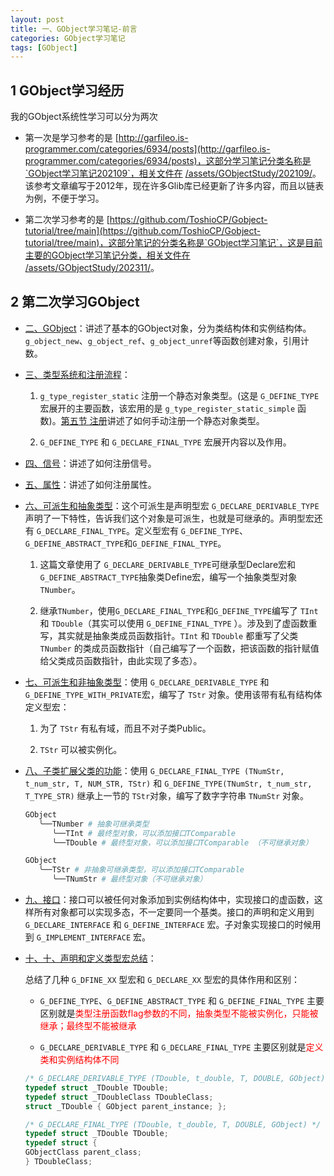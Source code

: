 ```yaml
---
layout: post
title: 一、GObject学习笔记-前言
categories: GObject学习笔记
tags: [GObject]
---
```


## 1 GObject学习经历

我的GObject系统性学习可以分为两次

- 第一次是学习参考的是 [http://garfileo.is-programmer.com/categories/6934/posts](http://garfileo.is-programmer.com/categories/6934/posts)，这部分学习笔记分类名称是`GObject学习笔记202109`，相关文件在 [/assets/GObjectStudy/202109/](/assets/GObjectStudy/202109/)。该参考文章编写于2012年，现在许多Glib库已经更新了许多内容，而且以链表为例，不便于学习。

- 第二次学习参考的是 [https://github.com/ToshioCP/Gobject-tutorial/tree/main](https://github.com/ToshioCP/Gobject-tutorial/tree/main)，这部分笔记的分类名称是`GObject学习笔记`，这是目前主要的GObject学习笔记分类，相关文件在 [/assets/GObjectStudy/202311/](/assets/GObjectStudy/202311/)。

## 2 第二次学习GObject

- [二、GObject](/gobject学习笔记/2023/11/15/2-GObject.html)：讲述了基本的GObject对象，分为类结构体和实例结构体。`g_object_new`、`g_object_ref`、`g_object_unref`等函数创建对象，引用计数。

- [三、类型系统和注册流程](/gobject学习笔记/2023/11/15/3-类型系统和注册流程.html)：

   1. `g_type_register_static` 注册一个静态对象类型。(这是 `G_DEFINE_TYPE` 宏展开的主要函数，该宏用的是 `g_type_register_static_simple` 函数)。[第五节 注册](/gobject学习笔记/2023/11/15/3-类型系统和注册流程.html#h-5-注册)讲述了如何手动注册一个静态对象类型。

   2. `G_DEFINE_TYPE` 和 `G_DECLARE_FINAL_TYPE` 宏展开内容以及作用。

- [四、信号](/gobject学习笔记/2023/11/17/4-信号.html)：讲述了如何注册信号。

- [五、属性](/gobject学习笔记/2023/11/17/5-属性.html)：讲述了如何注册属性。

- [六、可派生和抽象类型](/gobject学习笔记/2023/11/17/6-可派生和抽象类型.html)：这个可派生是声明型宏 `G_DECLARE_DERIVABLE_TYPE` 声明了一下特性，告诉我们这个对象是可派生，也就是可继承的。声明型宏还有 `G_DECLARE_FINAL_TYPE`。定义型宏有 `G_DEFINE_TYPE`、`G_DEFINE_ABSTRACT_TYPE`和`G_DEFINE_FINAL_TYPE`。

   1. 这篇文章使用了 `G_DECLARE_DERIVABLE_TYPE`可继承型Declare宏和`G_DEFINE_ABSTRACT_TYPE`抽象类Define宏，编写一个抽象类型对象 `TNumber`。
   
   2. 继承`TNumber`，使用`G_DECLARE_FINAL_TYPE`和`G_DEFINE_TYPE`编写了 `TInt` 和 `TDouble`（其实可以使用 `G_DEFINE_FINAL_TYPE` ）。涉及到了虚函数重写，其实就是抽象类成员函数指针。`TInt` 和 `TDouble` 都重写了父类 `TNumber` 的类成员函数指针（自己编写了一个函数，把该函数的指针赋值给父类成员函数指针，由此实现了多态）。

- [七、可派生和非抽象类型](/gobject学习笔记/2023/11/17/7-可派生和非抽象类型.html)：使用 `G_DECLARE_DERIVABLE_TYPE` 和 `G_DEFINE_TYPE_WITH_PRIVATE`宏，编写了 `TStr` 对象。使用该带有私有结构体定义型宏：
 
  1. 为了 `TStr` 有私有域，而且不对子类Public。

  2. `TStr` 可以被实例化。

- [八、子类扩展父类的功能](/gobject学习笔记/2023/11/17/8-子类扩展父类的功能.html)：使用 `G_DECLARE_FINAL_TYPE (TNumStr, t_num_str, T, NUM_STR, TStr)` 和 `G_DEFINE_TYPE(TNumStr, t_num_str, T_TYPE_STR)` 继承上一节的 `TStr`对象，编写了数字字符串 `TNumStr` 对象。

   ```sh
   GObject
      ╰──TNumber # 抽象可继承类型
         ╰──TInt # 最终型对象，可以添加接口TComparable
         ╰──TDouble # 最终型对象，可以添加接口TComparable （不可继承对象）

   GObject
      ╰──TStr # 非抽象可继承类型，可以添加接口TComparable
         ╰──TNumStr # 最终型对象（不可继承对象）
   ```

- [九、接口](/gobject学习笔记/2023/11/17/9-接口.html)：接口可以被任何对象添加到实例结构体中，实现接口的虚函数，这样所有对象都可以实现多态，不一定要同一个基类。接口的声明和定义用到 `G_DECLARE_INTERFACE` 和 `G_DEFINE_INTERFACE` 宏。子对象实现接口的时候用到 `G_IMPLEMENT_INTERFACE` 宏。

- [十、十、声明和定义类型宏总结](/gobject学习笔记/2023/11/18/10-声明和定义宏总结.html)：

   总结了几种 `G_DFINE_XX` 型宏和 `G_DECLARE_XX` 型宏的具体作用和区别：

   - `G_DEFINE_TYPE`、`G_DEFINE_ABSTRACT_TYPE` 和 `G_DEFINE_FINAL_TYPE` 主要区别就是<span style="color:red;">类型注册函数flag参数的不同，抽象类型不能被实例化，只能被继承；最终型不能被继承</span>

   - `G_DECLARE_DERIVABLE_TYPE` 和 `G_DECLARE_FINAL_TYPE` 主要区别就是<span style="color:red;">定义类和实例结构体不同</span>

   ```c
   /* G_DECLARE_DERIVABLE_TYPE (TDouble, t_double, T, DOUBLE, GObject) */
   typedef struct _TDouble TDouble; 
   typedef struct _TDoubleClass TDoubleClass; 
   struct _TDouble { GObject parent_instance; }; 

   /* G_DECLARE_FINAL_TYPE (TDouble, t_double, T, DOUBLE, GObject) */
   typedef struct _TDouble TDouble; 
   typedef struct { 
   GObjectClass parent_class; 
   } TDoubleClass; 
   ```




